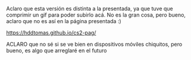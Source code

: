 Aclaro que esta versión es distinta a la presentada, ya que tuve que comprimir un gif para poder subirlo acá. No es la gran cosa, pero bueno, aclaro que no es así en la página presentada :)

https://hddtomas.github.io/cs2-pag/

ACLARO que no sé si se ve bien en dispositivos móviles chiquitos, pero bueno, es algo que arreglaré en el futuro
